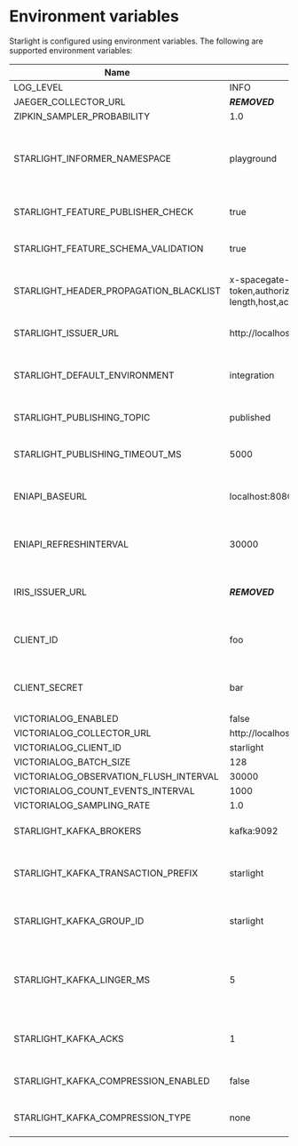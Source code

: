<!--
Copyright 2024 Deutsche Telekom IT GmbH

SPDX-License-Identifier: Apache-2.0
-->

# Environment variables
Starlight is configured using environment variables. The following are supported environment variables:


| Name                                   | Default                                                                                                      | Description                                                                                                                                                                                   |
|----------------------------------------|--------------------------------------------------------------------------------------------------------------|-----------------------------------------------------------------------------------------------------------------------------------------------------------------------------------------------|
| LOG_LEVEL                              | INFO                                                                                                         |                                                                                                                                                                                               |
| JAEGER_COLLECTOR_URL                   | ***REMOVED***                                                                   |                                                                                                                                                                                               |
| ZIPKIN_SAMPLER_PROBABILITY             | 1.0                                                                                                          |                                                                                                                                                                                               |
| STARLIGHT_INFORMER_NAMESPACE           | playground                                                                                                   | The Kubernetes namespace from which the EventSubscription CRD is being polled                                                                                                                 |
| STARLIGHT_FEATURE_PUBLISHER_CHECK      | true                                                                                                         | Enable ownership verification for published events                                                                                                                                            |
| STARLIGHT_FEATURE_SCHEMA_VALIDATION    | true                                                                                                         | Enable schema validation for published events                                                                                                                                                 |
| STARLIGHT_HEADER_PROPAGATION_BLACKLIST | x-spacegate-token,authorization,content-length,host,accept.*,x-forwarded.*,cookie                            | A list of headers that will not be forwarded in the published event                                                                                                                           |
| STARLIGHT_ISSUER_URL                   | http://localhost:8080/auth/realms/default                                                                    | The issuer(s) that are trusted by Starlight                                                                                                                                                   |
| STARLIGHT_DEFAULT_ENVIRONMENT          | integration                                                                                                  | The default environment that is used for multi-tenancy                                                                                                                                        |
| STARLIGHT_PUBLISHING_TOPIC             | published                                                                                                    | The Kafka topic where events will be published                                                                                                                                                |
| STARLIGHT_PUBLISHING_TIMEOUT_MS        | 5000                                                                                                         | The timeout used when publishing events to Kafka                                                                                                                                              |
| ENIAPI_BASEURL                         | localhost:8080                                                                                               | Base URL of the ENI-API (used for polling event schemas)                                                                                                                                      |
| ENIAPI_REFRESHINTERVAL                 | 30000                                                                                                        | How often new schemas will be polled from the ENI-API                                                                                                                                         |
| IRIS_ISSUER_URL                        | ***REMOVED*** | The issuer that is used to retrieve a token when calling ENI-API                                                                                                                              |
| CLIENT_ID                              | foo                                                                                                          | Client ID that is used to retrieve a token when calling ENI-API                                                                                                                               |
| CLIENT_SECRET                          | bar                                                                                                          | Client secret that is used to retrieve a token when calling ENI-API                                                                                                                           |
| VICTORIALOG_ENABLED                    | false                                                                                                        |                                                                                                                                                                                               |
| VICTORIALOG_COLLECTOR_URL              | http://localhost:8428                                                                                        |                                                                                                                                                                                               |
| VICTORIALOG_CLIENT_ID                  | starlight                                                                                                    |                                                                                                                                                                                               |
| VICTORIALOG_BATCH_SIZE                 | 128                                                                                                          |                                                                                                                                                                                               |
| VICTORIALOG_OBSERVATION_FLUSH_INTERVAL | 30000                                                                                                        |                                                                                                                                                                                               |
| VICTORIALOG_COUNT_EVENTS_INTERVAL      | 1000                                                                                                         |                                                                                                                                                                                               |
| VICTORIALOG_SAMPLING_RATE              | 1.0                                                                                                          |                                                                                                                                                                                               |
| STARLIGHT_KAFKA_BROKERS                | kafka:9092                                                                                                   | The Kafka broker that is used for publishing events                                                                                                                                           |
| STARLIGHT_KAFKA_TRANSACTION_PREFIX     | starlight                                                                                                    | The transaction-prefix that is used for publishing events                                                                                                                                     |
| STARLIGHT_KAFKA_GROUP_ID               | starlight                                                                                                    | The Kafka consumer group that is used for publishing events                                                                                                                                   |
| STARLIGHT_KAFKA_LINGER_MS              | 5                                                                                                            | How long the Kafka waits for other records before transmissing the batch ([Reference](https://docs.confluent.io/platform/current/installation/configuration/producer-configs.html#linger-ms)) |
| STARLIGHT_KAFKA_ACKS                   | 1                                                                                                            | How often the events needs to be acknowledge by Kafka                                                                                                                                         |
| STARLIGHT_KAFKA_COMPRESSION_ENABLED    | false                                                                                                        | If events send to Kafka should be compressed                                                                                                                                                  |
| STARLIGHT_KAFKA_COMPRESSION_TYPE       | none                                                                                                         | The compression type used to compress events                                                                                                                                                  |
